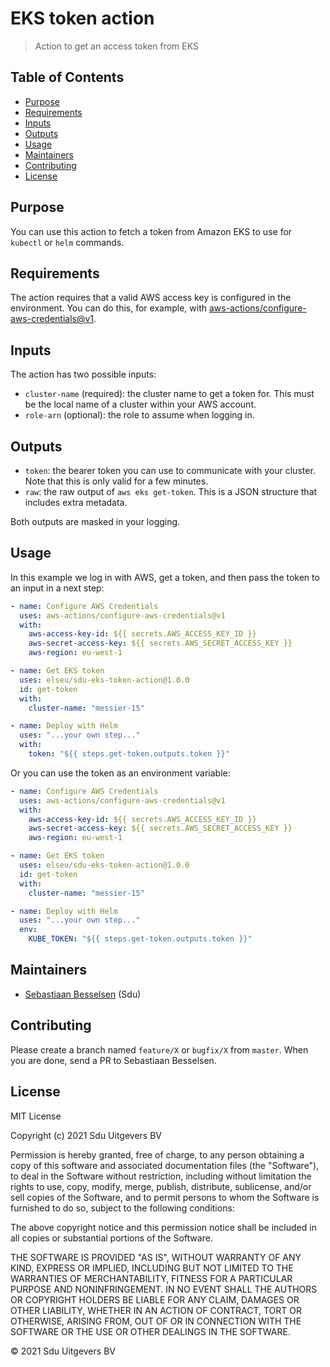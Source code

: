 # EKS token action

> Action to get an access token from EKS

## Table of Contents <!-- omit in toc -->

- [Purpose](#purpose)
- [Requirements](#requirements)
- [Inputs](#inputs)
- [Outputs](#outputs)
- [Usage](#usage)
- [Maintainers](#maintainers)
- [Contributing](#contributing)
- [License](#license)

## Purpose

You can use this action to fetch a token from Amazon EKS to use for `kubectl` or `helm` commands.

## Requirements

The action requires that a valid AWS access key is configured in the environment. You can do this, for example, with [aws-actions/configure-aws-credentials@v1](https://github.com/aws-actions/configure-aws-credentials).

## Inputs

The action has two possible inputs:

* `cluster-name` (required): the cluster name to get a token for. This must be the local name of a cluster within your AWS account.
* `role-arn` (optional): the role to assume when logging in.

## Outputs

* `token`: the bearer token you can use to communicate with your cluster. Note that this is only valid for a few minutes.
* `raw`: the raw output of `aws eks get-token`. This is a JSON structure that includes extra metadata.

Both outputs are masked in your logging.

## Usage

In this example we log in with AWS, get a token, and then pass the token to an input in a next step:

```yaml
- name: Configure AWS Credentials
  uses: aws-actions/configure-aws-credentials@v1
  with:
    aws-access-key-id: ${{ secrets.AWS_ACCESS_KEY_ID }}
    aws-secret-access-key: ${{ secrets.AWS_SECRET_ACCESS_KEY }}
    aws-region: eu-west-1

- name: Get EKS token
  uses: elseu/sdu-eks-token-action@1.0.0
  id: get-token
  with:
    cluster-name: "messier-15"

- name: Deploy with Helm
  uses: "...your own step..."
  with:
    token: "${{ steps.get-token.outputs.token }}"
```

Or you can use the token as an environment variable:

```yaml
- name: Configure AWS Credentials
  uses: aws-actions/configure-aws-credentials@v1
  with:
    aws-access-key-id: ${{ secrets.AWS_ACCESS_KEY_ID }}
    aws-secret-access-key: ${{ secrets.AWS_SECRET_ACCESS_KEY }}
    aws-region: eu-west-1

- name: Get EKS token
  uses: elseu/sdu-eks-token-action@1.0.0
  id: get-token
  with:
    cluster-name: "messier-15"

- name: Deploy with Helm
  uses: "...your own step..."
  env:
    KUBE_TOKEN: "${{ steps.get-token.outputs.token }}"
```

## Maintainers

- [Sebastiaan Besselsen](https://github.com/sbesselsen) (Sdu)

## Contributing

Please create a branch named `feature/X` or `bugfix/X` from `master`. When you are done, send a PR to Sebastiaan Besselsen.

## License

MIT License

Copyright (c) 2021 Sdu Uitgevers BV

Permission is hereby granted, free of charge, to any person obtaining a copy
of this software and associated documentation files (the "Software"), to deal
in the Software without restriction, including without limitation the rights
to use, copy, modify, merge, publish, distribute, sublicense, and/or sell
copies of the Software, and to permit persons to whom the Software is
furnished to do so, subject to the following conditions:

The above copyright notice and this permission notice shall be included in all
copies or substantial portions of the Software.

THE SOFTWARE IS PROVIDED "AS IS", WITHOUT WARRANTY OF ANY KIND, EXPRESS OR
IMPLIED, INCLUDING BUT NOT LIMITED TO THE WARRANTIES OF MERCHANTABILITY,
FITNESS FOR A PARTICULAR PURPOSE AND NONINFRINGEMENT. IN NO EVENT SHALL THE
AUTHORS OR COPYRIGHT HOLDERS BE LIABLE FOR ANY CLAIM, DAMAGES OR OTHER
LIABILITY, WHETHER IN AN ACTION OF CONTRACT, TORT OR OTHERWISE, ARISING FROM,
OUT OF OR IN CONNECTION WITH THE SOFTWARE OR THE USE OR OTHER DEALINGS IN THE
SOFTWARE.

© 2021 Sdu Uitgevers BV
